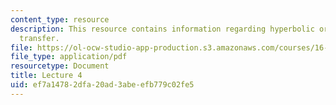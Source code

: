 ```yaml
---
content_type: resource
description: This resource contains information regarding hyperbolic orbits; interplanetary
  transfer.
file: https://ol-ocw-studio-app-production.s3.amazonaws.com/courses/16-50-introduction-to-propulsion-systems-spring-2012/ef7a14782dfa20ad3abeefb779c02fe5_MIT16_50S12_lec4.pdf
file_type: application/pdf
resourcetype: Document
title: Lecture 4
uid: ef7a1478-2dfa-20ad-3abe-efb779c02fe5
---
```

